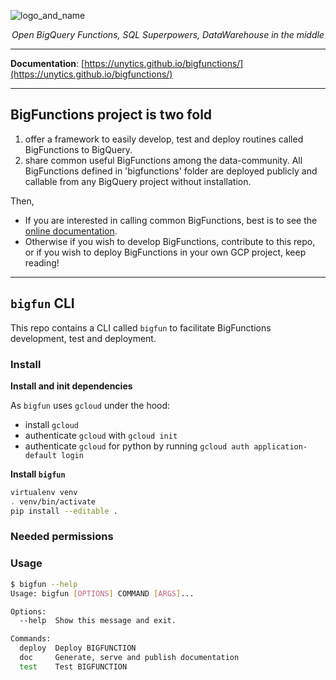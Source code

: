 ![logo_and_name](https://user-images.githubusercontent.com/111615732/186508787-6af04ed0-4750-4c49-926a-eacfd4a3dfbb.png)
<p align="center">
    <em>Open BigQuery Functions, SQL Superpowers, DataWarehouse in the middle</em>
</p>

---

**Documentation**: <a href="https://unytics.github.io/bigfunctions/" target="_blank">[https://unytics.github.io/bigfunctions/](https://unytics.github.io/bigfunctions/)</a>

---


## BigFunctions project is two fold


1. offer a framework to easily develop, test and deploy routines called BigFunctions to BigQuery.
2. share common useful BigFunctions among the data-community. All BigFunctions defined in 'bigfunctions' folder are deployed publicly and callable from any BigQuery project without installation.

Then,

- If you are interested in calling common BigFunctions, best is to see the [online documentation](https://unytics.github.io/bigfunctions/).
- Otherwise if you wish to develop BigFunctions, contribute to this repo, or if you wish to deploy BigFunctions in your own GCP project, keep reading!


---


## `bigfun` CLI

This repo contains a CLI called `bigfun` to facilitate BigFunctions development, test and deployment. 


### Install


**Install and init dependencies**

As `bigfun` uses `gcloud` under the hood: 

- install `gcloud`
- authenticate `gcloud` with `gcloud init`
- authenticate `gcloud` for python by running `gcloud auth application-default login`


**Install `bigfun`**

``` sh
virtualenv venv
. venv/bin/activate
pip install --editable .
```


### Needed permissions


### Usage

``` sh
$ bigfun --help
Usage: bigfun [OPTIONS] COMMAND [ARGS]...

Options:
  --help  Show this message and exit.

Commands:
  deploy  Deploy BIGFUNCTION
  doc     Generate, serve and publish documentation
  test    Test BIGFUNCTION
```